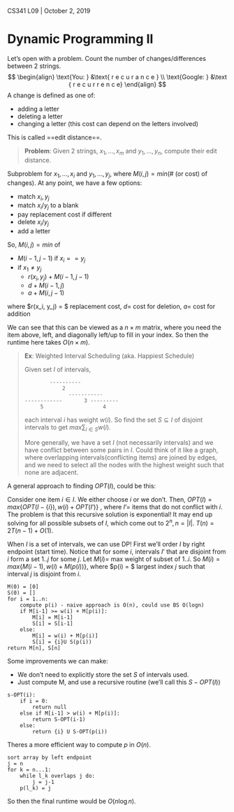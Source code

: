 CS341 L09 | October 2, 2019

# Dynamic Programming II

Let’s open with a problem. Count the number of changes/differences between 2 strings. 
$$
\begin{align}
	\text{You: } &\text{ r e c u r a n c e }
	\\ \text{Google:  } &\text { r e c u r r e n c e}
\end{align}
$$
A change is defined as one of:

- adding a letter
- deleting a letter
- changing a letter (this cost can depend on the letters involved)

This is called ==edit distance==.

> **Problem**: Given 2 strings, $x_1,...,x_m$ and $y_1,...,y_n$, compute their edit distance. 

Subproblem for  $x_1,...,x_i$ and $y_1,...,y_j$, where $M(i,j)=min(\text{# (or cost) of changes})$. At any point, we have a few options:

- match $x_i, y_j$
- match $x_i/y_j$ to a blank
- pay replacement cost if different
- delete $x_i/y_j$
- add a letter

So, $M(i,j) = min$ of

- $M(i-1, j-1)$ if $x_i == y_j$
- if $x_1\ne y_j$
  - $r(x_i, y_j) + M(i-1, j-1)$
  - $d + M(i-1, j)$
  - $a + M(i, j-1)$

where $r(x_i, y_j) = $ replacement cost, $d =$ cost for deletion, $a=$ cost for addition

We can see that this can be viewed as a $n\times m$ matrix, where you need the item above, left, and diagonally left/up to fill in your index. So then the runtime here takes $O(n\times m)$. 

> **Ex**: Weighted Interval Scheduling (aka. Happiest Schedule)
>
> Given set $I$ of intervals,
>
> ```
>         ----------
>             2
>               -----------
> ------------       3 ---------
>      5                   4
> ```
>
> each interval $i$ has weight $w(i)$. So find the set $S\subseteq I$ of disjoint intervals to get $max \sum_{i\in S}w(i)$.
>
> More generally, we have a set $I$ (not necessarily intervals) and we have conflict between some pairs in $I$. Could think of it like a graph, where overlapping intervals(conflicting items) are joined by edges, and we need to select all the nodes with the highest weight such that none are adjacent.  

A general approach to finding $OPT(I)$, could be this:

Consider one item $i\in I$. We either choose $i$ or we don’t. Then, $OPT(I) = max\{OPT(I-\{i\}), w(i)+OPT(I’)\}$ , where $I’=$ items that do not conflict with $i$. The problem is that this recursive solution is exponential! It may end up solving for all possible subsets of $I$, which come out to $2^n, n = |I|$. $T(n) = 2T(n-1) + O(1)$.

When $I$ is a set of intervals, we can use DP! First we’ll order $I$ by right endpoint (start time). Notice that for some $i$, intervals $I’$ that are disjoint from $i$ form a set $1..j$ for some $j$. Let $M(i)=$ max weight of subset of $1..i$. So $M(i)=max\{M(i-1), w(i) + M(p(i))\}$, where $p(i) = $ largest index $j$ such that interval $j$ is disjoint from $i$. 

```
M(0) = [0]
S(0) = []
for i = 1..n:
	compute p(i) - naive approach is O(n), could use BS O(logn)
	if M[i-1] >= w(i) + M[p(i)]:
		M[i] = M[i-1]
		S[i] = S[i-1]
	else:
		M[i] = w(i) + M[p(i)]
		S[i] = {i}U S(p(i))
return M[n], S[n]
```

Some improvements we can make:

- We don’t need to explicitly store the set $S$ of intervals used. 
- Just compute M, and use a recursive routine (we’ll call this $S-OPT(I)$)

```
s-OPT(i):
	if i = 0:
		return null
	else if M[i-1] > w(i) + M[p(i)]:
		return S-OPT(i-1)
	else:
		return {i} U S-OPT(p(i))
```

Theres a more efficient way to compute $p$ in $O(n)$. 

```
sort array by left endpoint
j = n
for k = n...1:
	while l_k overlaps j do:
		j = j-1
	p(l_k) = j
```





So then the final runtime would be $O(n\log n)$. 